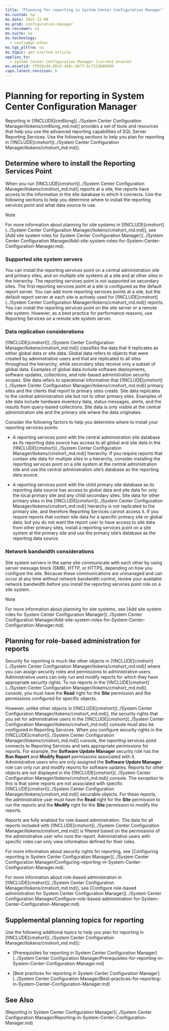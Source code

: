```yaml
---
title: "Planning for reporting in System Center Configuration Manager"
ms.custom: na
ms.date: 2015-12-08
ms.prod: configuration-manager
ms.reviewer: na
ms.suite: na
ms.technology: 
  - configmgr-other
ms.tgt_pltfrm: na
ms.topic: get-started-article
applies_to: 
  - System Center Configuration Manager (current branch)
ms.assetid: ff920c84-d5c8-458c-b67f-bc7219b05690
caps.latest.revision: 6
---
```

# Planning for reporting in System Center Configuration Manager
Reporting in [!INCLUDE[cm6long](../System Center Configuration Manager/itokens/cm6long_md.md)] provides a set of tools and resources that help you use the advanced reporting capabilities of SQL Server Reporting Services. Use the following sections to help you plan for reporting in [!INCLUDE[cmshort](../System Center Configuration Manager/itokens/cmshort_md.md)].  
  
##  <a name="BKMK_InstallReportingServicesPoint"></a> Determine where to install the Reporting Services Point  
 When you run [!INCLUDE[cmshort](../System Center Configuration Manager/itokens/cmshort_md.md)] reports at a site, the reports have access to the information in the site database in which it connects. Use the following sections to help you determine where to install the reporting services point and what data source to use.  
  
> [!NOTE]  
>  For more information about planning for site systems in [!INCLUDE[cmshort](../System Center Configuration Manager/itokens/cmshort_md.md)], see [Add site system roles for System Center Configuration Manager](../System Center Configuration Manager/Add-site-system-roles-for-System-Center-Configuration-Manager.md).  
  
###  <a name="BKMK_SupportedSiteServers"></a> Supported site system servers  
 You can install the reporting services point on a central administration site and primary sites, and on multiple site systems at a site and at other sites in the hierarchy. The reporting services point is not supported on secondary sites. The first reporting services point at a site is configured as the default report server. You can add more reporting services points at a site, but the default report server at each site is actively used for [!INCLUDE[cmshort](../System Center Configuration Manager/itokens/cmshort_md.md)] reports. You can install the reporting services point on the site server or a remote site system. However, as a best practice for performance reasons, use Reporting Services on a remote site system server.  
  
###  <a name="BKMK_DataReplication"></a> Data replication considerations  
 [!INCLUDE[cmshort](../System Center Configuration Manager/itokens/cmshort_md.md)] classifies the data that it replicates as either global data or site data. Global data refers to objects that were created by administrative users and that are replicated to all sites throughout the hierarchy, while secondary sites receive only a subset of global data. Examples of global data include software deployments, software updates, collections, and role-based administration security scopes. Site data refers to operational information that [!INCLUDE[cmshort](../System Center Configuration Manager/itokens/cmshort_md.md)] primary sites and the clients that report to primary sites create. Site data replicates to the central administration site but not to other primary sites. Examples of site data include hardware inventory data, status messages, alerts, and the results from query-based collections. Site data is only visible at the central administration site and the primary site where the data originates.  
  
 Consider the following factors to help you determine where to install your reporting services points:  
  
-   A reporting services point with the central administration site database as its reporting data source has access to all global and site data in the [!INCLUDE[cmshort](../System Center Configuration Manager/itokens/cmshort_md.md)] hierarchy. If you require reports that contain site data for multiple sites in a hierarchy, consider installing the reporting services point on a site system at the central administration site and use the central administration site’s database as the reporting data source.  
  
-   A reporting services point with the child primary site database as its reporting data source has access to global data and site data for only the local primary site and any child secondary sites. Site data for other primary sites in the [!INCLUDE[cmshort](../System Center Configuration Manager/itokens/cmshort_md.md)] hierarchy is not replicated to the primary site, and therefore Reporting Services cannot access it. If you require reports that contain site data for a specific primary site or global data, but you do not want the report user to have access to site data from other primary sites, install a reporting services point on a site system at the primary site and use the primary site’s database as the reporting data source.  
  
###  <a name="BKMK_NetworkBandwidth"></a> Network bandwidth considerations  
 Site system servers in the same site communicate with each other by using server message block (SMB), HTTP, or HTTPS, depending on how you configure the site. Because these communications are unmanaged and can occur at any time without network bandwidth control, review your available network bandwidth before you install the reporting services point role on a site system.  
  
> [!NOTE]  
>  For more information about planning for site systems, see [Add site system roles for System Center Configuration Manager](../System Center Configuration Manager/Add-site-system-roles-for-System-Center-Configuration-Manager.md).  
  
##  <a name="BKMK_RoleBaseAdministration"></a> Planning for role-based administration for reports  
 Security for reporting is much like other objects in [!INCLUDE[cmshort](../System Center Configuration Manager/itokens/cmshort_md.md)] where you can assign security roles and permissions to administrative users. Administrative users can only run and modify reports for which they have appropriate security rights. To run reports in the [!INCLUDE[cmshort](../System Center Configuration Manager/itokens/cmshort_md.md)] console, you must have the **Read** right for the **Site** permission and the permissions configured for specific objects.  
  
 However, unlike other objects in [!INCLUDE[cmshort](../System Center Configuration Manager/itokens/cmshort_md.md)], the security rights that you set for administrative users in the [!INCLUDE[cmshort](../System Center Configuration Manager/itokens/cmshort_md.md)] console must also be configured in Reporting Services. When you configure security rights in the [!INCLUDE[cmshort](../System Center Configuration Manager/itokens/cmshort_md.md)] console, the reporting services point connects to Reporting Services and sets appropriate permissions for reports. For example, the **Software Update Manager** security role has the **Run Report** and **Modify Report** permissions associated with it. Administrative users who are only assigned the **Software Update Manager** role can only run and modify reports for software updates. Reports for other objects are not displayed in the [!INCLUDE[cmshort](../System Center Configuration Manager/itokens/cmshort_md.md)] console. The exception to this is that some reports are not associated with specific [!INCLUDE[cmshort](../System Center Configuration Manager/itokens/cmshort_md.md)] securable objects. For these reports, the administrative user must have the **Read** right for the **Site** permission to run the reports and the **Modify** right for the **Site** permission to modify the reports.  
  
 Reports are fully enabled for role-based administration. The data for all reports included with [!INCLUDE[cmshort](../System Center Configuration Manager/itokens/cmshort_md.md)] is filtered based on the permissions of the administrative user who runs the report. Administrative users with specific roles can only view information defined for their roles.  
  
 For more information about security rights for reporting, see [Configuring reporting in System Center Configuration Manager](../System Center Configuration Manager/Configuring-reporting-in-System-Center-Configuration-Manager.md).  
  
 For more information about role-based administration in [!INCLUDE[cmshort](../System Center Configuration Manager/itokens/cmshort_md.md)], see [Configure role-based administration for System Center Configuration Manager](../System Center Configuration Manager/Configure-role-based-administration-for-System-Center-Configuration-Manager.md).  
  
## Supplemental planning topics for reporting  
 Use the following additional topics to help you plan for reporting in [!INCLUDE[cmshort](../System Center Configuration Manager/itokens/cmshort_md.md)]:  
  
-   [Prerequisites for reporting in System Center Configuration Manager](../System Center Configuration Manager/Prerequisites-for-reporting-in-System-Center-Configuration-Manager.md)  
  
-   [Best practices for reporting in System Center Configuration Manager](../System Center Configuration Manager/Best-practices-for-reporting-in-System-Center-Configuration-Manager.md)  
  
## See Also  
 [Reporting in System Center Configuration Manager](../System Center Configuration Manager/Reporting-in-System-Center-Configuration-Manager.md)
